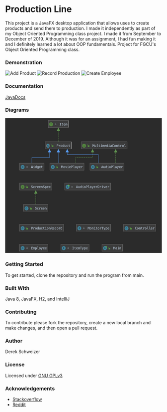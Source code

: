 # Production Line
This project is a JavaFX desktop application that allows uses to create products and send them to
production. I made it independently as part of my Object Oriented Programming class project. I made
it from September to December of 2019. Although it was for an assignment, I had fun making it and I
definitely learned a lot about OOP fundamentals. Project for FGCU's Object Oriented Programming class.

### Demonstration
![Add Product](res/demo_gifs/add_product.gif)
![Record Production](res/demo_gifs/record_production.gif)
![Create Employee](res/demo_gifs/employee.gif)

### Documentation
[JavaDocs](https://ds-91.github.io/ProductLineOOP/)

### Diagrams
![Class Diagram](res/class_diagram.png)

### Getting Started
To get started, clone the repository and run the program from main.

### Built With
Java 8, JavaFX, H2, and IntelliJ


### Contributing
To contribute please fork the repository, create a new local branch and make changes, and then open a pull request.

### Author
Derek Schweizer

### License
Licensed under [GNU GPLv3](https://choosealicense.com/licenses/gpl-3.0/)


### Acknowledgements
- [Stackoverflow](https://stackoverflow.com/)
- [Reddit](https://reddit.com/)